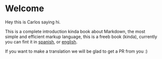 # Welcome

Hey this is Carlos saying hi.

This is a complete introduction kinda book about Markdown, the most simple and efficient markup language, this is a freeb book (kinda), currently you can fint it in [spanish](es/README.md), or [english](en/README.md).

If you want to make a translation we will be glad to get a PR from you :)